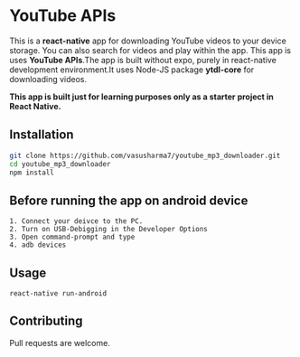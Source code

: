 # YouTube APIs

This is a **react-native** app for downloading YouTube videos to your device storage. You can also search for videos and play within the app. This app is uses **YouTube APIs**.The app is built without expo, purely in react-native development environment.It uses Node-JS package **ytdl-core** for downloading videos.

**This app is built just for learning purposes only as a starter project in React Native.**
## Installation


```bash
git clone https://github.com/vasusharma7/youtube_mp3_downloader.git
cd youtube_mp3_downloader
npm install

```
## Before running the app on android device

``` react-native
1. Connect your deivce to the PC.
2. Turn on USB-Debigging in the Developer Options
3. Open command-prompt and type
4. adb devices

```

## Usage

``` react-native
react-native run-android
```

## Contributing
Pull requests are welcome.
